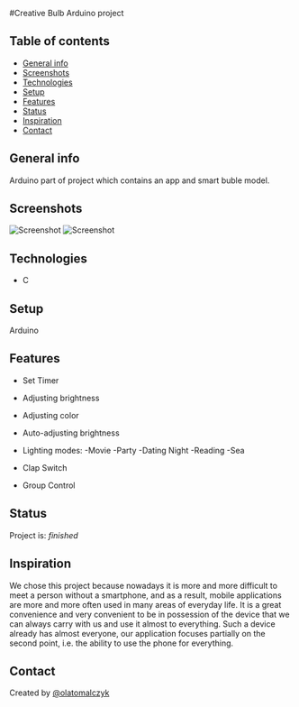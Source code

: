 #Creative Bulb
Arduino project

## Table of contents
* [General info](#general-info)
* [Screenshots](#screenshots)
* [Technologies](#technologies)
* [Setup](#setup)
* [Features](#features)
* [Status](#status)
* [Inspiration](#inspiration)
* [Contact](#contact)

## General info
Arduino part of project which contains an app and smart buble model.

## Screenshots
![Screenshot](./img/zdj.jpg)
![Screenshot](./img/zdj1.jpg)
## Technologies
* C

## Setup
Arduino

## Features
* Set Timer
* Adjusting brightness
* Adjusting color
* Auto-adjusting brightness
* Lighting modes:
	-Movie
	-Party
	-Dating Night
	-Reading
	-Sea

* Clap Switch
* Group Control



## Status
Project is:  _finished_

## Inspiration
We chose this project because nowadays it is more and more difficult to meet a person without a smartphone, and as a result, mobile applications are more and more often used in many areas of everyday life. It is a great convenience and very convenient to be in possession of the device that we can always carry with us and use it almost to everything. Such a device already has almost everyone, our application focuses partially on the second point, i.e. the ability to use the phone for everything.

## Contact
Created by [@olatomalczyk](https://github.com/olatomalczyk)